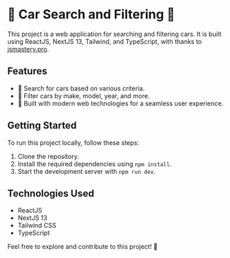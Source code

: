 # 🚗 Car Search and Filtering 🚗

This project is a web application for searching and filtering cars. It is built using ReactJS, NextJS 13, Tailwind, and TypeScript, with thanks to [jsmastery.pro](https://jsmastery.pro).

## Features

- 📝 Search for cars based on various criteria.
- 🧐 Filter cars by make, model, year, and more.
- 🚀 Built with modern web technologies for a seamless user experience.

## Getting Started

To run this project locally, follow these steps:

1. Clone the repository.
2. Install the required dependencies using `npm install`.
3. Start the development server with `npm run dev`.

## Technologies Used

- ReactJS
- NextJS 13
- Tailwind CSS
- TypeScript

Feel free to explore and contribute to this project! 🌟
